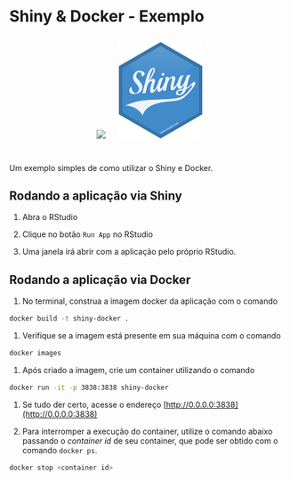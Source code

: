 # Shiny & Docker - Exemplo

<div align="center">
<img src="https://www.docker.com/sites/default/files/d8/2019-07/vertical-logo-monochromatic.png" width="200" style="margin: 10px;"/> <img src="https://raw.githubusercontent.com/rstudio/hex-stickers/master/thumbs/shiny.png" width="150" style="margin: 10px;"/>

</div>
<br/>

Um exemplo simples de como utilizar o Shiny e Docker.

## Rodando a aplicação via Shiny

1. Abra o RStudio

1. Clique no botão `Run App` no RStudio

1. Uma janela irá abrir com a aplicação pelo próprio RStudio.

## Rodando a aplicação via Docker

1. No terminal, construa a imagem docker da aplicação com o comando

```bash
docker build -t shiny-docker .
```

1. Verifique se a imagem está presente em sua máquina com o comando

```bash
docker images
```

1. Após criado a imagem, crie um container utilizando o comando

```bash
docker run -it -p 3838:3838 shiny-docker
```

1. Se tudo der certo, acesse o endereço [http://0.0.0.0:3838](http://0.0.0.0:3838)

1. Para interromper a execução do container, utilize o comando abaixo passando o _container id_ de seu container, que pode ser obtido com o comando `docker ps`.

```bash
docker stop <container id>
```
